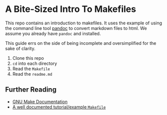 # A Bite-Sized Intro To Makefiles

This repo contains an introduction to makefiles. It uses the example of using
the command line tool [pandoc](https://pandoc.org/) to convert markdown files to
html. We assume you already have `pandoc` and installed.

This guide errs on the side of being incomplete and oversimplified for the sake
of clarity.

1. Clone this repo
1. `cd` into each directory
1. Read the `Makefile`
1. Read the `readme.md`

## Further Reading

- [GNU Make Documentation](https://www.gnu.org/software/make/manual/html_node/index.html#Top)
- [A well documented tutorial/example `Makefile`](https://gist.github.com/isaacs/62a2d1825d04437c6f08)
